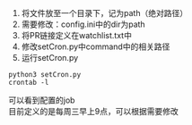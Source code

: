 1. 将文件放至一个目录下，记为path（绝对路径）
2. 需要修改：config.ini中的dir为path
3. 将PR链接定义在watchlist.txt中
4. 修改setCron.py中command中的相关路径
5. 运行setCron.py
```
python3 setCron.py
crontab -l
```
可以看到配置的job<br>
目前定义的是每周三早上9点，可以根据需要修改
